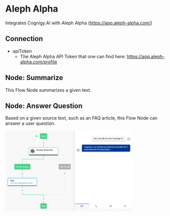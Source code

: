 ﻿# Aleph Alpha

Integrates Cognigy.AI with Aleph Alpha (https://app.aleph-alpha.com/)

## Connection

- apiToken
  - The Aleph Alpha API Token that one can find here: https://app.aleph-alpha.com/profile


## Node: Summarize

This Flow Node summarizes a given text.

## Node: Answer Question

Based on a given source text, such as an FAQ article, this Flow Node can answer a user question.

<img src="./docs/cognigy-extension-aleph-alpha-answer-question-flow-node-exmaple.png" width="400">
